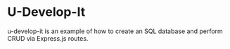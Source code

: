 # U-Develop-It
u-develop-it is an example of how to create an SQL database and perform CRUD via Express.js routes.
